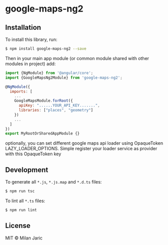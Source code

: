 # google-maps-ng2

## Installation

To install this library, run:

```bash
$ npm install google-maps-ng2 --save
```

Then in your main app module (or common module shared with other modules in project) add:

```javascript
import {NgModule} from '@angular/core';
import {GoogleMapsNg2Module} from 'google-maps-ng2';

@NgModule({
  imports: [
    ...
    GoogleMapsModule.forRoot({
      apiKey: "......YOUR_API_KEY.......",
      libraries: ["places", "geometry"]
    })
    ...
  ]
})
export MyRootOrSharedAppModule {}
```

optionally, you can set different google maps api loader using OpaqueToken LAZY_LOADER_OPTIONS. Simple register your
loader service as provider with this OpaqueToken key

## Development

To generate all `*.js`, `*.js.map` and `*.d.ts` files:

```bash
$ npm run tsc
```

To lint all `*.ts` files:

```bash
$ npm run lint
```

## License

MIT © Milan Jaric
